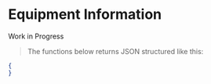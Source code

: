 # Equipment Information

Work in Progress
> The functions below returns JSON structured like this:

```json
{
}
```
